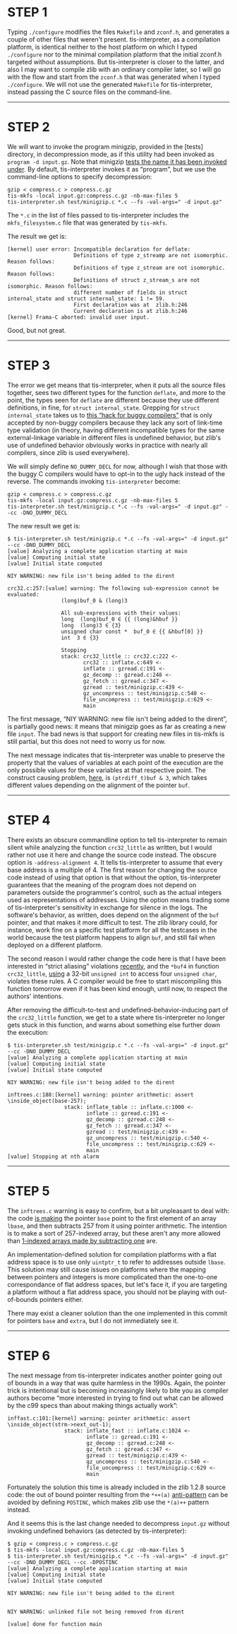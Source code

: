 # STEP 1

Typing `./configure` modifies the files `Makefile` and `zconf.h`, and generates a couple of other files that weren't present. tis-interpreter, as a compilation platform, is identical neither  to the host platform on which I typed `./configure` nor to the minimal compilation platform that the initial zconf.h targeted without assumptions. But tis-interpreter is closer to the latter, and also I may want to compile zlib with an ordinary compiler later, so I will go with the flow and start from the `zconf.h` that was generated when I typed `./configure`. We will not use the generated `Makefile` for tis-interpreter, instead passing the C source files on the command-line.

---

# STEP 2

We will want to invoke the program minigzip, provided in the [tests] directory, in decompression mode, as if this utility had been invoked as `program -d input.gz`. Note that minigzip [tests the name it has been invoked under](https://github.com/pascal-cuoq/zlib-fork/blob/6efef49d0ffd78f82e1ae7127cc3819d64ebc219/test/minigzip.c#L579). By default, tis-interpreter invokes it as “program”, but we use the command-line options to specify decompression:

```
gzip < compress.c > compress.c.gz
tis-mkfs -local input.gz:compress.c.gz -nb-max-files 5
tis-interpreter.sh test/minigzip.c *.c --fs -val-args=" -d input.gz"
```

The `*.c` in the list of files passed to tis-interpreter includes the `mkfs_filesystem.c` file that was generated by `tis-mkfs`.

The result we get is:
```
[kernel] user error: Incompatible declaration for deflate:
                     Definitions of type z_streamp are not isomorphic. Reason follows:
                     Definitions of type z_stream are not isomorphic. Reason follows:
                     Definitions of struct z_stream_s are not isomorphic. Reason follows:
                     different number of fields in struct internal_state and struct internal_state: 1 != 59.
                     First declaration was at  zlib.h:246
                     Current declaration is at zlib.h:246
[kernel] Frama-C aborted: invalid user input.
```

Good, but not great.

---

# STEP 3

The error we get means that tis-interpreter, when it puts all the source files together, sees two different types for the function `deflate`, and more to the point, the types seen for `deflate` are different because they use different definitions, in fine, for `struct internal_state`. Grepping for `struct internal_state` takes us to [this “hack for buggy compilers”](https://github.com/pascal-cuoq/zlib-fork/blob/a52f0241f72433b69fd558100a32d927d9571e20/zlib.h#L1740) that is only accepted by non-buggy compilers because they lack any sort of link-time type validation (in theory, having different incompatible types for the same external-linkage variable in different files is undefined behavior, but zlib's use of undefined behavior obviously works in practice with nearly all compilers, since zlib is used everywhere).

We will simply define `NO_DUMMY_DECL` for now, although I wish that those with the buggy C compilers would have to opt-in to the ugly hack instead of the reverse. The commands invoking `tis-interpreter` become:

```
gzip < compress.c > compress.c.gz
tis-mkfs -local input.gz:compress.c.gz -nb-max-files 5
tis-interpreter.sh test/minigzip.c *.c --fs -val-args=" -d input.gz" --cc -DNO_DUMMY_DECL
```

The new result we get is:
```
$ tis-interpreter.sh test/minigzip.c *.c --fs -val-args=" -d input.gz" --cc -DNO_DUMMY_DECL
[value] Analyzing a complete application starting at main
[value] Computing initial state
[value] Initial state computed

NIY WARNING: new file isn't being added to the dirent

crc32.c:257:[value] warning: The following sub-expression cannot be evaluated:
                 (long)buf_0 & (long)3
                 
                 All sub-expressions with their values:
                 long  (long)buf_0 ∈ {{ (long)&hbuf }}
                 long  (long)3 ∈ {3}
                 unsigned char const *  buf_0 ∈ {{ &hbuf[0] }}
                 int  3 ∈ {3}
                 
                 Stopping
                 stack: crc32_little :: crc32.c:222 <-
                        crc32 :: inflate.c:649 <-
                        inflate :: gzread.c:191 <-
                        gz_decomp :: gzread.c:248 <-
                        gz_fetch :: gzread.c:347 <-
                        gzread :: test/minigzip.c:439 <-
                        gz_uncompress :: test/minigzip.c:540 <-
                        file_uncompress :: test/minigzip.c:629 <-
                        main
```

The first message, “NIY WARNING: new file isn't being added to the dirent”, is partially good news: it means that minigzip goes as far as creating a new file `input`. The bad news is that support for creating new files in tis-mkfs is still partial, but this does not need to worry us for now.

The next message indicates that tis-interpreter was unable to preserve the property that the values of variables at each point of the execution are the only possible values for these variables at that respective point. The construct causing problem, [here](https://github.com/pascal-cuoq/zlib-fork/blob/a52f0241f72433b69fd558100a32d927d9571e20/crc32.c#L257), is `(ptrdiff_t)buf & 3`, which takes different values depending on the alignment of the pointer `buf`.

---

# STEP 4

There exists an obscure commandline option to tell tis-interpreter to remain silent while analyzing the function `crc32_little` as written, but I would rather not use it here and change the source code instead. The obscure option is `-address-alignment 4`. It tells tis-interpreter to assume that every base address is a multiple of 4. The first reason for changing the source code instead of using that option is that without the option, tis-interpreter guarantees that the meaning of the program does not depend on parameters outside the programmer's control, such as the actual integers used as representations of addresses. Using the option means trading some of tis-interpreter's sensitivity in exchange for silence in the logs. The software's behavior, as written, does depend on the alignment of the `buf` pointer, and that makes it more difficult to test. The zlib library could, for instance, work fine on a specific test platform for all the testcases in the world because the test platform happens to align `buf`, and still fail when deployed on a different platform.

The second reason I would rather change the code here is that I have been interested in “strict aliasing” violations [recently](http://trust-in-soft.com/how-do-you-report-bugs-that-you-alone-can-see/), and the `*buf4` in function `crc32_little`, [using](https://github.com/pascal-cuoq/zlib-fork/blob/a52f0241f72433b69fd558100a32d927d9571e20/crc32.c#L241) a 32-bit `unsigned int` to access four `unsigned char`, violates these rules. A C compiler would be free to start miscompiling this function tomorrow even if it has been kind enough, until now, to respect the authors' intentions.

After removing the difficult-to-test and undefined-behavior-inducing part of the `crc32_little` function, we get to a state where tis-interpreter no longer gets stuck in this function, and warns about something else further down the execution:

```
$ tis-interpreter.sh test/minigzip.c *.c --fs -val-args=" -d input.gz" --cc -DNO_DUMMY_DECL
[value] Analyzing a complete application starting at main
[value] Computing initial state
[value] Initial state computed

NIY WARNING: new file isn't being added to the dirent

inftrees.c:188:[kernel] warning: pointer arithmetic: assert \inside_object(base-257);
                  stack: inflate_table :: inflate.c:1000 <-
                         inflate :: gzread.c:191 <-
                         gz_decomp :: gzread.c:248 <-
                         gz_fetch :: gzread.c:347 <-
                         gzread :: test/minigzip.c:439 <-
                         gz_uncompress :: test/minigzip.c:540 <-
                         file_uncompress :: test/minigzip.c:629 <-
                         main
[value] Stopping at nth alarm
```

---

# STEP 5

The `inftrees.c` warning is easy to confirm, but a bit unpleasant to deal with: the code [is making](https://github.com/pascal-cuoq/zlib-fork/blob/6efef49d0ffd78f82e1ae7127cc3819d64ebc219/inftrees.c#L187-L188) the pointer `base` point to the first element of an array `lbase`, and then subtracts 257 from it using pointer arithmetic. The intention is to make a sort of 257-indexed array, but these aren't any more allowed than [1-indexed arrays made by subtracting one](http://blog.regehr.org/archives/1292) are.

An implementation-defined solution for compilation platforms with a flat address space is to use only `uintptr_t` to refer to addresses outside `lbase`. This solution may still cause issues on platforms where the mapping between pointers and integers is more complicated than the one-to-one correspondance of flat address spaces, but let's face it, if you are targeting a platform without a flat address space, you should not be playing with out-of-bounds pointers either.

There may exist a cleaner solution than the one implemented in this commit for pointers `base` and `extra`, but I do not immediately see it.

---

# STEP 6

The next message from tis-interpreter indicates another pointer going out of bounds in a way that was quite harmless in the 1990s. Again, the pointer trick is intentional but is becoming increasingly likely to bite you as compiler authors become “more interested in trying to find out what can be allowed by the c99 specs than about making things actually work”:

```
inffast.c:101:[kernel] warning: pointer arithmetic: assert \inside_object(strm->next_out-1);
                  stack: inflate_fast :: inflate.c:1024 <-
                         inflate :: gzread.c:191 <-
                         gz_decomp :: gzread.c:248 <-
                         gz_fetch :: gzread.c:347 <-
                         gzread :: test/minigzip.c:439 <-
                         gz_uncompress :: test/minigzip.c:540 <-
                         file_uncompress :: test/minigzip.c:629 <-
                         main
```

Fortunately the solution this time is already included in the zlib 1.2.8 source code: the out of bound pointer resulting from the `*++(a)` [anti-pattern](https://github.com/pascal-cuoq/zlib-fork/blob/523520f0c92f5d8a40d7f53c532cd02784176185/inffast.c#L24-L30) can be avoided by defining `POSTINC`, which makes zlib use the `*(a)++` pattern instead.

And it seems this is the last change needed to decompress `input.gz` without invoking undefined behaviors (as detected by tis-interpreter):

```
$ gzip < compress.c > compress.c.gz
$ tis-mkfs -local input.gz:compress.c.gz -nb-max-files 5
$ tis-interpreter.sh test/minigzip.c *.c --fs -val-args=" -d input.gz" --cc -DNO_DUMMY_DECL --cc -DPOSTINC
[value] Analyzing a complete application starting at main
[value] Computing initial state
[value] Initial state computed

NIY WARNING: new file isn't being added to the dirent


NIY WARNING: unlinked file not being removed from dirent

[value] done for function main
```

